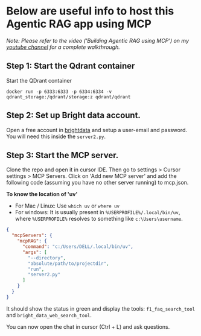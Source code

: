# Below are useful info to host this Agentic RAG app using MCP

_Note: Please refer to the video ('Building Agentic RAG using MCP') on my [youtube channel](youtube.com/@machinelearningplus) for a complete walkthrough._ 

## Step 1: Start the Qdrant container

Start the QDrant container
```
docker run -p 6333:6333 -p 6334:6334 -v qdrant_storage:/qdrant/storage:z qdrant/qdrant
```

## Step 2: Set up Bright data account.

Open a free account in [brightdata](https://brightdata.com/) and setup a user-email and password. You will need this inside the `server2.py`.

## Step 3: Start the MCP server.

Clone the repo and open it in cursor IDE. Then go to settings > Cursor settings > MCP Servers. Click on 'Add new MCP server' and add the following code (assuming you have no other server running) to mcp.json.

__To know the location of 'uv'__

- For Mac / Linux: Use `which uv` or `where uv`
- For windows: It is usually present in `%USERPROFILE%/.local/bin/uv`, where `%USERPROFILE%` resolves to something like `c:\Users\username`.

```json
{
  "mcpServers": {
    "mcpRAG": {
      "command": "c:/Users/DELL/.local/bin/uv",
      "args": [
        "--directory",
        "absolute/path/to/projectdir",
        "run",
        "server2.py"
      ]
    }
  }
}
```

It should show the status in green and display the tools: `f1_faq_search_tool` and `bright_data_web_search_tool`.

You can now open the chat in cursor (Ctrl + L) and ask questions.